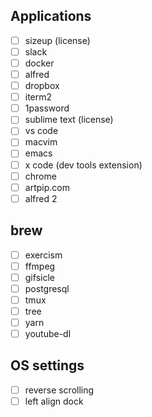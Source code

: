 ## Applications
- [ ] sizeup (license)
- [ ] slack
- [ ] docker
- [ ] alfred
- [ ] dropbox
- [ ] iterm2
- [ ] 1password
- [ ] sublime text (license)
- [ ] vs code
- [ ] macvim
- [ ] emacs
- [ ] x code (dev tools extension)
- [ ] chrome
- [ ] artpip.com
- [ ] alfred 2

## brew
- [ ] exercism
- [ ] ffmpeg
- [ ] gifsicle
- [ ] postgresql
- [ ] tmux
- [ ] tree
- [ ] yarn
- [ ] youtube-dl

## OS settings
- [ ] reverse scrolling
- [ ] left align dock
